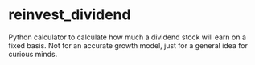 # reinvest_dividend
Python calculator to calculate how much a dividend stock will earn on a fixed basis. Not for an accurate growth model, just for a general idea for curious minds. 
